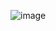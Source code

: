 ![image](https://github.com/heesoo-park/ForCodeKata/assets/80674868/233c6949-6f4e-4dec-a725-76b52c29dfa8)
